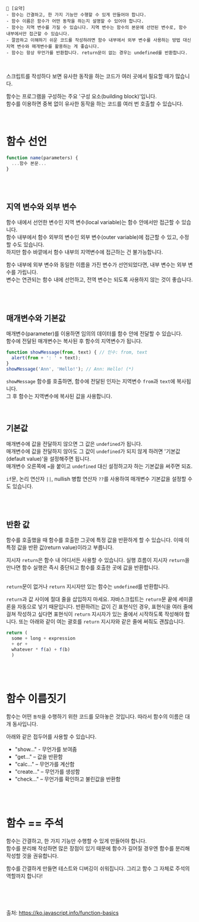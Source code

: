 ```
📍 [요약]
- 함수는 간결하고, 한 가지 기능만 수행할 수 있게 만들어야 합니다. 
- 함수 이름은 함수가 어떤 동작을 하는지 설명할 수 있어야 합니다. 
- 함수는 지역 변수를 가질 수 있습니다. 지역 변수는 함수의 본문에 선언된 변수로, 함수 내부에서만 접근할 수 있습니다.
- 깔끔하고 이해하기 쉬운 코드를 작성하려면 함수 내부에서 외부 변수를 사용하는 방법 대신 지역 변수와 매개변수를 활용하는 게 좋습니다.
- 함수는 항상 무언가를 반환합니다. return문이 없는 경우는 undefined를 반환합니다.
```
<br/>

스크립트를 작성하다 보면 유사한 동작을 하는 코드가 여러 곳에서 필요할 때가 많습니다.   

함수는 프로그램을 구성하는 주요 '구성 요소(building block)'입니다.   
함수를 이용하면 중복 없이 유사한 동작을 하는 코드를 여러 번 호출할 수 있습니다.

<br/>

# 함수 선언
```js
function name(parameters) {
  ...함수 본문...
}
```
<br/><br/>

## 지역 변수와 외부 변수
함수 내에서 선언한 변수인 지역 변수(local variable)는 함수 안에서만 접근할 수 있습니다.   
함수 내부에서 함수 외부의 변수인 외부 변수(outer variable)에 접근할 수 있고, 수정할 수도 있습니다.   
하지만 함수 바깥에서 함수 내부의 지역변수에 접근하는 건 불가능합니다.

함수 내부에 외부 변수와 동일한 이름을 가진 변수가 선언되었다면, 내부 변수는 외부 변수를 가립니다.   
변수는 연관되는 함수 내에 선언하고, 전역 변수는 되도록 사용하지 않는 것이 좋습니다. 

<br/><br/>


## 매개변수와 기본값
매개변수(parameter)를 이용하면 임의의 데이터를 함수 안에 전달할 수 있습니다.    
함수에 전달된 매개변수는 복사된 후 함수의 지역변수가 됩니다.   
```js
function showMessage(from, text) { // 인수: from, text
  alert(from + ': ' + text);
}
showMessage('Ann', 'Hello!'); // Ann: Hello! (*)
```
`showMessage` 함수를 호출하면, 함수에 전달된 인자는 지역변수 `from`과 `text`에 복사됩니다.   
그 후 함수는 지역변수에 복사된 값을 사용합니다.

<br/>

## 기본값
매개변수에 값을 전달하지 않으면 그 값은 `undefined`가 됩니다.   
매개변수에 값을 전달하지 않아도 그 값이 `undefined`가 되지 않게 하려면 '기본값(default value)'을 설정해주면 됩니다.   
매개변수 오른쪽에 `=`을 붙이고 `undefined` 대신 설정하고자 하는 기본값을 써주면 되죠.

`if`문, 논리 연산자 `||`, nullish 병합 연산자 `??`를 사용하여 매개변수 기본값을 설정할 수도 있습니다.

<br/><br/>

## 반환 값
함수를 호출했을 때 함수를 호출한 그곳에 특정 값을 반환하게 할 수 있습니다. 이때 이 특정 값을 반환 값(return value)이라고 부릅니다.   

지시자 `return`은 함수 내 어디서든 사용할 수 있습니다. 실행 흐름이 지시자 `return`을 만나면 함수 실행은 즉시 중단되고 함수를 호출한 곳에 값을 반환합니다.   
<br/>

`return`문이 없거나 `return` 지시자만 있는 함수는 `undefined`를 반환합니다.
<br/>


`return`과 값 사이에 절대 줄을 삽입하지 마세요. 자바스크립트는 `return`문 끝에 세미콜론을 자동으로 넣기 때문입니다.
반환하려는 값이 긴 표현식인 경우, 표현식을 여러 줄에 걸쳐 작성하고 싶다면 표현식이 `return` 지시자가 있는 줄에서 시작하도록 작성해야 합니다. 
또는 아래와 같이 여는 괄호를 `return` 지시자와 같은 줄에 써줘도 괜찮습니다.

```js
return (
  some + long + expression
  + or +
  whatever * f(a) + f(b)
  )
```

<br/><br/>

# 함수 이름짓기
함수는 어떤 `동작`을 수행하기 위한 코드를 모아놓은 것입니다. 따라서 함수의 이름은 대개 동사입니다.

아래와 같은 접두어를 사용할 수 있습니다.
- "show…" - 무언가를 보여줌
- "get…" – 값을 반환함
- "calc…" – 무언가를 계산함
- "create…" – 무언가를 생성함
- "check…" – 무언가를 확인하고 불린값을 반환함

<br/><br/>

# 함수 == 주석
함수는 간결하고, 한 가지 기능만 수행할 수 있게 만들어야 합니다.   
함수를 분리해 작성하면 많은 장점이 있기 때문에 함수가 길어질 경우엔 함수를 분리해 작성할 것을 권유합니다.

함수를 간결하게 만들면 테스트와 디버깅이 쉬워집니다. 그리고 함수 그 자체로 주석의 역할까지 합니다!

<br/><br/><br/>

출처: https://ko.javascript.info/function-basics
